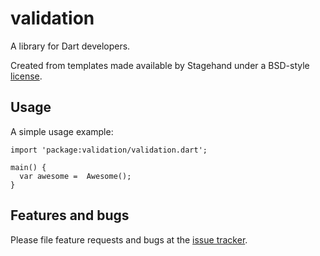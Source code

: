 # validation

A library for Dart developers.

Created from templates made available by Stagehand under a BSD-style
[license](https://github.com/dart-lang/stagehand/blob/master/LICENSE).

## Usage

A simple usage example:

    import 'package:validation/validation.dart';

    main() {
      var awesome =  Awesome();
    }

## Features and bugs

Please file feature requests and bugs at the [issue tracker][tracker].

[tracker]: http://example.com/issues/replaceme
